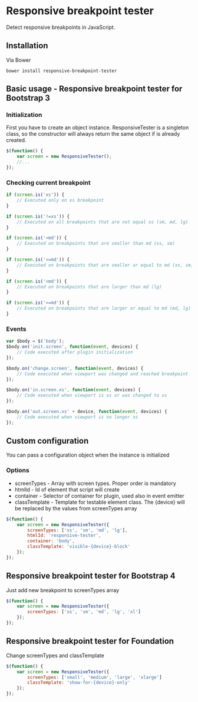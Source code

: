 # Responsive breakpoint tester 
Detect responsive breakpoints in JavaScript.

## Installation

Vía Bower
```
bower install responsive-breakpoint-tester
```

## Basic usage - Responsive breakpoint tester for Bootstrap 3

### Initialization
First you have to create an object instance. ResponsiveTester is a singleton class, so the constructor will always return the same object if is already created.
```javascript
$(function() {
    var screen = new ResponsiveTester();
    //...
});
```

### Checking current breakpoint
```javascript
if (screen.is('xs')) {
    // Executed only on xs breakpoint
}

if (screen.is('!=xs')) {
    // Executed on all breakpoints that are not equal xs (sm, md, lg)
}

if (screen.is('<md')) {
    // Executed on breakpoints that are smaller than md (xs, sm)
}

if (screen.is('<=md')) {
    // Executed on breakpoints that are smaller or equal to md (xs, sm, md)
}

if (screen.is('>md')) {
    // Executed on breakpoints that are larger than md (lg)
}

if (screen.is('>=md')) {
    // Executed on breakpoints that are larger or equal to md (md, lg)
}
```

### Events
```javascript
var $body = $('body');
$body.on('init.screen', function(event, devices) {
    // Code executed after plugin initialization
});

$body.on('change.screen', function(event, devices) {
    // Code executed when viewport was changed and reached breakpoint
});

$body.on('in.screen.xs', function(event, devices) {
    // Code executed when viewport is xs or was changed to xs
});

$body.on('out.screen.xs' + device, function(event, devices) {
    // Code executed when viewport is no longer xs
});
```

## Custom configuration
You can pass a configuration object when the instance is initialized

### Options
* screenTypes - Array with screen types. Proper order is mandatory
* htmlId - Id of element that script will create
* container - Selector of container for plugin, used also in event emitter
* classTemplate - Template for testable element class. The {device} will be replaced by the values from screenTypes array
```javascript
$(function() {
    var screen = new ResponsiveTester({
        screenTypes: ['xs', 'sm', 'md', 'lg'],
        htmlId: 'responsive-tester',
        container: 'body',
        classTemplate: 'visible-{device}-block'
    });
});
```

## Responsive breakpoint tester for Bootstrap 4
Just add new breakpoint to screenTypes array
```javascript
$(function() {
    var screen = new ResponsiveTester({
        screenTypes: ['xs', 'sm', 'md', 'lg', 'xl']
    });
});
```

## Responsive breakpoint tester for Foundation
Change screenTypes and classTemplate
```javascript
$(function() {
    var screen = new ResponsiveTester({
        screenTypes: ['small', 'medium', 'large', 'xlarge']
        classTemplate: 'show-for-{device}-only'
    });
});
```